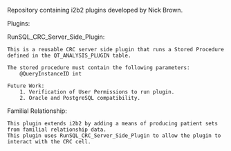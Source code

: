 Repository containing i2b2 plugins developed by Nick Brown.

Plugins:

RunSQL_CRC_Server_Side_Plugin:

	This is a reusable CRC server side plugin that runs a Stored Procedure defined in the QT_ANALYSIS_PLUGIN table. 

	The stored procedure must contain the following parameters:
		@QueryInstanceID int

	Future Work:
		1. Verification of User Permissions to run plugin.
		2. Oracle and PostgreSQL compatibility.
		
Familial Relationship:
	
	This plugin extends i2b2 by adding a means of producing patient sets from familial relationship data.
	This plugin uses RunSQL_CRC_Server_Side_Plugin to allow the plugin to interact with the CRC cell.
	
	
	